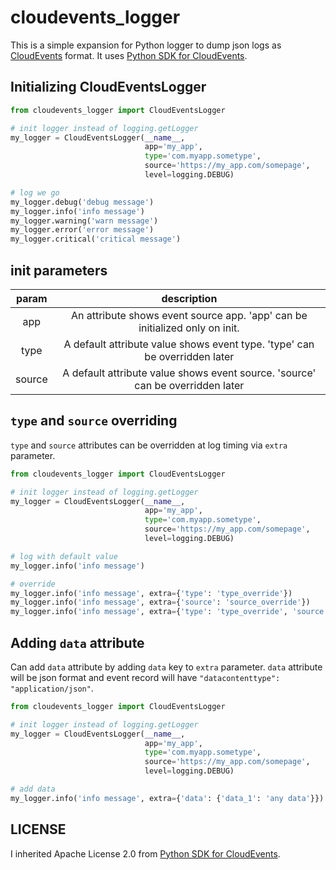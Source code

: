 # cloudevents_logger

This is a simple expansion for Python logger to dump json logs as [CloudEvents](https://github.com/cloudevents/spec) format.
It uses [Python SDK for CloudEvents](https://pypi.org/project/cloudevents/).

## Initializing CloudEventsLogger

```python
from cloudevents_logger import CloudEventsLogger

# init logger instead of logging.getLogger
my_logger = CloudEventsLogger(__name__, 
                              app='my_app',
                              type='com.myapp.sometype',
                              source='https://my_app.com/somepage',
                              level=logging.DEBUG)

# log we go
my_logger.debug('debug message')
my_logger.info('info message')
my_logger.warning('warn message')
my_logger.error('error message')
my_logger.critical('critical message')
```

## init parameters

| param  | description |
| :----: | :---------: |
| app    | An attribute shows event source app. 'app' can be initialized only on init. |
| type   | A default attribute value shows event type. 'type' can be overridden later |
| source | A default attribute value shows event source. 'source' can be overridden later |

## `type` and `source` overriding

`type` and `source` attributes can be overridden at log timing via `extra` parameter.

```python
from cloudevents_logger import CloudEventsLogger

# init logger instead of logging.getLogger
my_logger = CloudEventsLogger(__name__, 
                              app='my_app',
                              type='com.myapp.sometype',
                              source='https://my_app.com/somepage',
                              level=logging.DEBUG)

# log with default value
my_logger.info('info message')

# override
my_logger.info('info message', extra={'type': 'type_override'})
my_logger.info('info message', extra={'source': 'source_override'})
my_logger.info('info message', extra={'type': 'type_override', 'source': 'source_override'})
```

## Adding `data` attribute

Can add `data` attribute by adding `data` key to `extra` parameter.
`data` attribute will be json format and event record will have `"datacontenttype": "application/json"`.

```python
from cloudevents_logger import CloudEventsLogger

# init logger instead of logging.getLogger
my_logger = CloudEventsLogger(__name__, 
                              app='my_app',
                              type='com.myapp.sometype',
                              source='https://my_app.com/somepage',
                              level=logging.DEBUG)

# add data
my_logger.info('info message', extra={'data': {'data_1': 'any data'}})
```

## LICENSE

I inherited Apache License 2.0 from [Python SDK for CloudEvents](https://pypi.org/project/cloudevents/).
